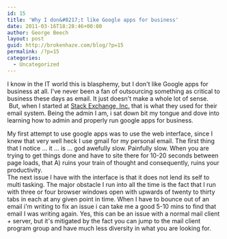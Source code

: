 ```yaml
---
id: 15
title: 'Why I don&#8217;t like Google apps for business'
date: 2011-03-16T18:28:46+00:00
author: George Beech
layout: post
guid: http://brokenhaze.com/blog/?p=15
permalink: /?p=15
categories:
  - Uncategorized
---
```

I know in the IT world this is blasphemy, but I don't like Google apps for business at all. I've never been a fan of outsourcing something as critical to business these days as email. It just doesn't make a whole lot of sense.  But, when I started at <a href="http://stackexchange.com">Stack Exchange, Inc.</a> that is what they used for their email system. Being the admin I am, i sat down bit my tongue and dove into learning how to admin and properly run google apps for business. 

My first attempt to use google apps was to use the web interface, since I knew that very well heck I use gmail for my personal email. The first thing that I notice ... it ... is ... god awefully slow. Painfully slow. When you are trying to get things done and have to site there for 10-20 seconds between page loads, that A) ruins your train of thought and consequently, ruins your productivity. 
<br />
The next issue I have with the interface is that it does not lend its self to multi tasking. The major obstacle I run into all the time is the fact that I run with three or four browser windows open with upwards of twenty to thirty tabs in each at any given point in time. When I have to bounce out of an email i'm writing to fix an issue i can take me a good 5-10 mins to find that email I was writing again. Yes, this can be an issue with a normal mail client + server, but it's mitigated by the fact you can jump to the mail client program group and have much less diversity in what you are looking for. 